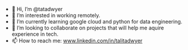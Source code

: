 - 👋 Hi, I’m @tatadwyer
- 👀 I’m interested in working remotely.
- 🌱 I’m currently learning google cloud and python for data engineering.
- 💞️ I’m looking to collaborate on projects that will help me aquire experience in tech.
- 📫 How to reach me: www.linkedin.com/in/talitadwyer

<!---
tatadwyer/tatadwyer is a ✨ special ✨ repository because its `README.md` (this file) appears on your GitHub profile.
You can click the Preview link to take a look at your changes.
--->
